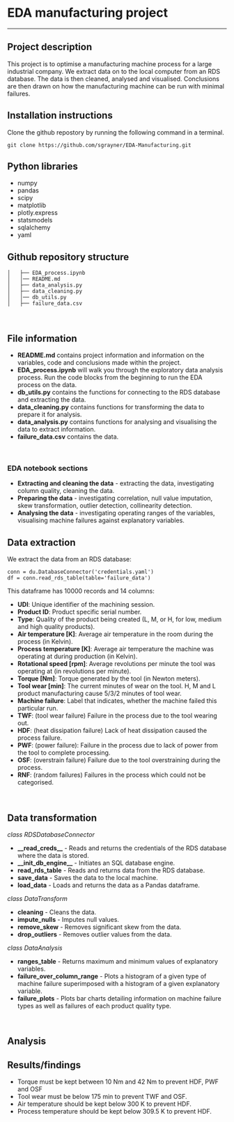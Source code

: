 # EDA manufacturing project
***

## Project description

This project is to optimise a manufacturing machine process for a large industrial company. We extract data on to the local computer from an RDS database. The data is then cleaned, analysed and visualised. Conclusions are then drawn on how the manufacturing machine can be run with minimal failures.


## Installation instructions

Clone the github repostory by running the following command in a terminal.
```
git clone https://github.com/sgrayner/EDA-Manufacturing.git
```

## Python libraries

- numpy
- pandas
- scipy
- matplotlib
- plotly.express
- statsmodels
- sqlalchemy
- yaml

## Github repository structure

```
│   ├── EDA_process.ipynb
│   │── README.md
│   ├── data_analysis.py
│   ├── data_cleaning.py
│   │── db_utils.py
│   ├── failure_data.csv
```
<br>

## File information

- **README.md** contains project information and information on the variables, code and conclusions made within the project.
- **EDA_process.ipynb** will walk you through the exploratory data analysis process. Run the code blocks from the beginning to run the EDA process on the data.
- **db_utils.py** contains the functions for connecting to the RDS database and extracting the data.
- **data_cleaning.py** contains functions for transforming the data to prepare it for analysis.
- **data_analysis.py** contains functions for analysing and visualising the data to extract information.
- **failure_data.csv** contains the data.
<br>

### EDA notebook sections

- **Extracting and cleaning the data** - extracting the data, investigating column quality, cleaning the data.
- **Preparing the data** - investigating correlation, null value imputation, skew transformation, outlier detection, collinearity detection.
- **Analysing the data** - investigating operating ranges of the variables, visualising machine failures against explanatory variables.

## Data extraction

We extract the data from an RDS database:
```
conn = du.DatabaseConnector('credentials.yaml')
df = conn.read_rds_table(table='failure_data')
```
This dataframe has 10000 records and 14 columns:

- **UDI**: Unique identifier of the machining session.
- **Product ID**: Product specific serial number.
- **Type**: Quality of the product being created (L, M, or H, for low, medium and high quality products).
- **Air temperature [K]**: Average air temperature in the room during the process (in Kelvin).
- **Process temperature [K]**: Average air temperature the machine was operating at during production (in Kelvin).
- **Rotational speed [rpm]**: Average revolutions per minute the tool was operating at (in revolutions per minute).
- **Torque [Nm]**: Torque generated by the tool (in Newton meters).
- **Tool wear [min]**: The current minutes of wear on the tool. H, M and L product manufacturing cause 5/3/2 minutes of tool wear.
- **Machine failure**: Label that indicates, whether the machine failed this particular run.
- **TWF**: (tool wear failure) Failure in the process due to the tool wearing out.
- **HDF**: (heat dissipation failure) Lack of heat dissipation caused the process failure.
- **PWF**: (power failure): Failure in the process due to lack of power from the tool to complete processing.
- **OSF**: (overstrain failure) Failure due to the tool overstraining during the process.
- **RNF**: (random failures) Failures in the process which could not be categorised.
<br>

## Data transformation

*class RDSDatabaseConnector*
- **\_\_read_creds\_\_** - Reads and returns the credentials of the RDS database where the data is stored.
- **\_\_init_db_engine\_\_** - Initiates an SQL database engine.
- **read_rds_table** - Reads and returns data from the RDS database.
- **save_data** - Saves the data to the local machine.
- **load_data** - Loads and returns the data as a Pandas dataframe.

*class DataTransform*
- **cleaning** - Cleans the data.
- **impute_nulls** - Imputes null values.
- **remove_skew** - Removes significant skew from the data.
- **drop_outliers** - Removes outlier values from the data.

*class DataAnalysis*
- **ranges_table** - Returns maximum and minimum values of explanatory variables.
- **failure_over_column_range** - Plots a histogram of a given type of machine failure superimposed with a histogram of a given explanatory variable.
- **failure_plots** - Plots bar charts detailing information on machine failure types as well as failures of each product quality type.
<br>

## Analysis

## Results/findings

- Torque must be kept between 10 Nm and 42 Nm to prevent HDF, PWF and OSF
- Tool wear must be below 175 min to prevent TWF and OSF.
- Air temperature should be kept below 300 K to prevent HDF.
- Process temperature should be kept below 309.5 K to prevent HDF.
